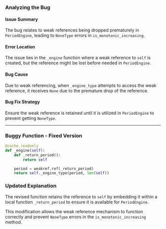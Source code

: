 ### Analyzing the Bug

#### Issue Summary
The bug relates to weak references being dropped prematurely in `PeriodEngine`, leading to `NoneType` errors in `is_monotonic_increasing`.

#### Error Location
The issue lies in the `_engine` function where a weak reference to `self` is created, but the reference might be lost before needed in `PeriodEngine`.

#### Bug Cause
Due to weak referencing, when `_engine_type` attempts to access the weak reference, it receives `None` due to the premature drop of the reference.

#### Bug Fix Strategy
Ensure the weak reference is retained until it is utilized in `PeriodEngine` to prevent getting `NoneType`.

---

### Buggy Function - Fixed Version

```python
@cache_readonly
def _engine(self):
    def _return_period():
        return self

    period = weakref.ref(_return_period)
    return self._engine_type(period, len(self))
```

### Updated Explanation
The revised function retains the reference to `self` by embedding it within a local function `_return_period` to ensure it is available for `PeriodEngine`.

This modification allows the weak reference mechanism to function correctly and prevent `NoneType` errors in the `is_monotonic_increasing` method.